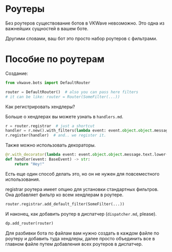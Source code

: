 # Роутеры

Без роутеров существование ботов в VKWave невозможно. Это одна из важнейших сущностей в вашем боте.

Другими словами, ваш бот это просто набор роутеров с фильтрами.

# Пособие по роутерам

Создание:
```python
from vkwave.bots import DefaultRouter

router = DefaultRouter()  # also you can pass here filters
# it can be like: router = Router(SomeFilter(...))
```

Как регистрировать хендлеры?

Больше о хендлерах вы можете узнать в `handlers.md`.

```python
r = router.registrar  # just a shortcut
handler = r.new().with_filters(lambda event: event.object.object.message.text.lower() == "hi there").handle("hey!")  # here we are creating the handler that answers 'hey' to messages with content 'hi there'
r.register(handler)  # and.. we register it.
```

Также можно использовать декораторы.

```python
@r.with_decorator(lambda event: event.object.object.message.text.lower() == "hi there")
def handler(event: BaseEvent) -> str:
    return "Hey!"
```

Есть еще один способ делать это, но он не нужен для повсеместного использования.

registrar роутера имеет опцию для установки стандартных фильтров. Она добавляет фильтр ко всем хендлерам в роутере.

```python
router.registrar.add_default_filter(SomeFilter(...))
```

И наконец, как добавить роутер в диспатчер (`dispatcher.md`, please).

```python
dp.add_router(router)
```

Для разбивки бота по файлам вам нужно создать в каждом файле по роутеру и добавить туда хендлеры, далее просто объединить все в главном файле путем добавления всех роутеров в диспатчер.